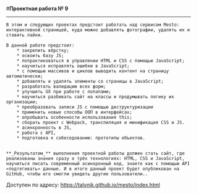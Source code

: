 #**Проектная работа № 9**
__________________________

	В этом и следующих проектах предстоит работать над сервисом Mesto: интерактивной страницей, куда можно добавлять фотографии, удалять их и ставить лайки.

	В данной работе предстоит:
		* закрепить вёрстку;
		* освоить базу JS;
		* попрактиковаться в управлении HTML и CSS с помощью JavaScript;
		* научиться исправлять ошибки в JavaScript;
		* с помощью массивов и циклов выводить контент на страницу автоматически;
		* добавлять и удалять элементы со страницы в JavaScript;
		* разработать валидацию всех форм;
		* улучшить UX при работе с попапами;
		* научиться разбивать сайт на классы и продумывать логику их организации;
		* преобразовать записи JS c помощью деструктуризации
		* применить новые способы ООП в интерфейсах;
		* опробывать особенности использования this;
		* сборать проект с Webpack, транспиляция и минификация CSS и JS.
		* асинхронность в JS,
		* работа с API,
		* подготовка к собеседованию: прототипы объектов.


	**_Результатом_** выполнения проектной работы должен стать сайт, где реализованы знания сразу о трёх технологиях: HTML, CSS и JavaScript, научиться писать современный асинхронный код, знаете как с помощью API «подтягивать» данные. И в итоге данный проект будет опубликован на GitHub, чтобы его смогли увидеть другие пользователи.. 

Доступен по адресу:
https://talynik.github.io/mesto/index.html
